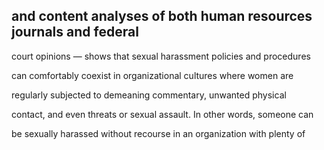 ## and content analyses of both human resources journals and federal

court opinions — shows that sexual harassment policies and procedures

can comfortably coexist in organizational cultures where women are

regularly subjected to demeaning commentary, unwanted physical

contact, and even threats or sexual assault. In other words, someone can

be sexually harassed without recourse in an organization with plenty of